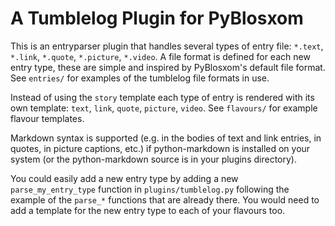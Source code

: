 A Tumblelog Plugin for PyBlosxom
================================

This is an entryparser plugin that handles several types of entry file:
`*.text`, `*.link`, `*.quote`, `*.picture`, `*.video`. A file format is defined
for each new entry type, these are simple and inspired by PyBlosxom's default
file format. See `entries/` for examples of the tumblelog file formats in use.

Instead of using the `story` template each type of entry is rendered
with its own template: `text`, `link`, `quote`, `picture`, `video`. See
`flavours/` for example flavour templates.

Markdown syntax is supported (e.g. in the bodies of text and link
entries, in quotes, in picture captions, etc.) if python-markdown is
installed on your system (or the python-markdown source is in your
plugins directory).

You could easily add a new entry type by adding a new
`parse_my_entry_type` function in `plugins/tumblelog.py` following the
example of the `parse_*` functions that are already there. You would
need to add a template for the new entry type to each of your flavours
too.
